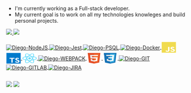 - I'm currently working as a Full-stack developer.
- My current goal is to work on all my technologies knowleges and build personal projects.

<div align="left">
  <a href="https://github.com/sousadiego11">
  <img height="180em" src="https://github-readme-stats.vercel.app/api?username=sousadiego11&show_icons=true&theme=nightowl&include_all_commits=true&count_private=true"/>
  <img height="180em" src="https://github-readme-stats.vercel.app/api/top-langs/?username=sousadiego11&layout=compact&langs_count=16&theme=nightowl"/>
</div>
  <div style="display: inline_block"><br>
    <img align="center" alt="Diego-NodeJS" height="30" width="40" src="https://cdn.jsdelivr.net/gh/devicons/devicon/icons/nodejs/nodejs-original.svg">
    <img align="center" alt="Diego-Jest" height="30" width="40" src="https://cdn.jsdelivr.net/gh/devicons/devicon/icons/jest/jest-plain.svg">
    <img align="center" alt="Diego-PSQL" height="30" width="40" src="https://cdn.jsdelivr.net/gh/devicons/devicon/icons/postgresql/postgresql-original.svg">
    <img align="center" alt="Diego-Docker" height="30" width="40" src="https://cdn.jsdelivr.net/gh/devicons/devicon/icons/docker/docker-plain-wordmark.svg">
    <img align="center" alt="Diego-Js" height="30" width="40" src="https://raw.githubusercontent.com/devicons/devicon/master/icons/javascript/javascript-plain.svg">
    <img align="center" alt="Diego-Ts" height="30" width="40" src="https://raw.githubusercontent.com/devicons/devicon/master/icons/typescript/typescript-plain.svg">
    <img align="center" alt="Diego-React" height="30" width="40" src="https://raw.githubusercontent.com/devicons/devicon/master/icons/react/react-original.svg">
    <img align="center" alt="Diego-WEBPACK" height="30" width="40" src="https://cdn.jsdelivr.net/gh/devicons/devicon/icons/webpack/webpack-original.svg">
    <img align="center" alt="Diego-HTML" height="30" width="40" src="https://raw.githubusercontent.com/devicons/devicon/master/icons/html5/html5-original.svg">
    <img align="center" alt="Diego-CSS" height="30" width="40" src="https://raw.githubusercontent.com/devicons/devicon/master/icons/css3/css3-original.svg">
    <img align="center" alt="Diego-GIT" height="30" width="40" src="https://cdn.jsdelivr.net/gh/devicons/devicon/icons/git/git-original.svg">
    <img align="center" alt="Diego-GITLAB" height="30" width="40" src="https://cdn.jsdelivr.net/gh/devicons/devicon/icons/gitlab/gitlab-original.svg">
    <img align="center" alt="Diego-JIRA" height="30" width="40" src="https://cdn.jsdelivr.net/gh/devicons/devicon/icons/jira/jira-original.svg">
</div>
  
  ##
 
<div> 
  <a href="https://instagram.com/fs.diego" target="_blank"><img src="https://img.shields.io/badge/-Instagram-%23E4405F?style=for-the-badge&logo=instagram&logoColor=white" target="_blank"></a>
  <a href="https://www.linkedin.com/in/sousadiego11/" target="_blank"><img src="https://img.shields.io/badge/-LinkedIn-%230077B5?style=for-the-badge&logo=linkedin&logoColor=white" target="_blank"></a> 

</div>
